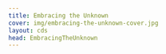 ```yaml
---
title: Embracing the Unknown
cover: img/embracing-the-unknown-cover.jpg
layout: cds
head: EmbracingTheUnknown
---
```

